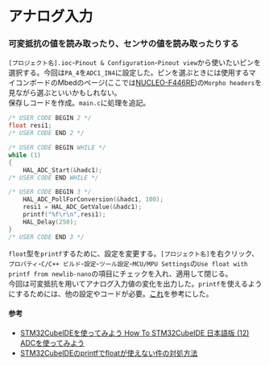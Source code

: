 # アナログ入力

### 可変抵抗の値を読み取ったり、センサの値を読み取ったりする
`[プロジェクト名].ioc`-`Pinout & Configuration`-`Pinout view`から使いたいピンを選択する。今回は`PA_4`を`ADC1_IN4`に設定した。ピンを選ぶときには使用するマイコンボードのMbedのページ(ここでは[NUCLEO-F446RE](https://os.mbed.com/platforms/ST-Nucleo-F446RE/))の`Morpho headers`を見ながら選ぶといいかもしれない。  
保存しコードを作成。`main.c`に処理を追記。  
```c
/* USER CODE BEGIN 2 */
float resi1;
/* USER CODE END 2 */

/* USER CODE BEGIN WHILE */
while (1)
{
    HAL_ADC_Start(&hadc1);
/* USER CODE END WHILE */

/* USER CODE BEGIN 3 */
    HAL_ADC_PollForConversion(&hadc1, 100);
    resi1 = HAL_ADC_GetValue(&hadc1);
    printf("%f\r\n",resi1);
    HAL_Delay(250);
}
/* USER CODE END 3 */
```  
`float`型を`printf`するために、設定を変更する。`[プロジェクト名]`を右クリック、`プロパティ`-`C/C++ ビルド`-`設定`-`ツール設定`-`MCU/MPU Settings`の`Use float with printf from newlib-nano`の項目にチェックを入れ、適用して閉じる。  
今回は可変抵抗を用いてアナログ入力値の変化を出力した。`printf`を使えるようにするためには、他の設定やコードが必要。[これ](./chapter_2.md)を参考にした。  

#### 参考
* [STM32CubeIDEを使ってみよう How To STM32CubeIDE 日本語版 (12) ADCを使ってみよう](https://qiita.com/usashirou/items/e6b5d0529524a140ebaf)
* [STM32CubeIDEのprintfでfloatが使えない件の対処方法](https://yukblog.net/stm32cubeide-printf-float/)
